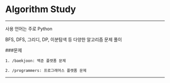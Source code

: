 # Algorithm Study
***

사용 언어는 주로 Python

BFS, DFS, 그리디, DP, 이분탐색 등 다양한 알고리즘 문제 풀이

###문제

    1. /baekjoon: 백준 플랫폼 문제

    2. /programmers: 프로그래머스 플랫폼 문제
***